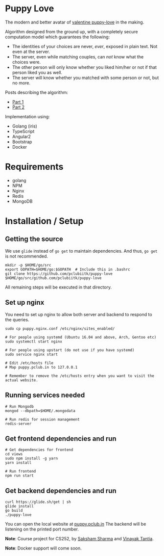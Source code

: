 Puppy Love
==========

The modern and better avatar of [valentine puppy-love](https://github.com/pclubiitk/valentine) in the making.

Algorithm designed from the ground up, with a completely secure computation model which guarantees the following:

* The identities of your choices are never, *ever*, exposed in plain text. Not even at the server.
* The server, even while matching couples, can *not* know what the choices were.
* The other person will only know whether you liked him/her or not if that person liked you as well.
* The server will know whether you matched with some person or not, but no more.

Posts describing the algorithm:
* [Part 1](https://sakshamsharma.com/2016/10/puppy1/)
* [Part 2](https://sakshamsharma.com/2016/11/puppy2/)

Implementation using:

* Golang (iris)
* TypeScript
* Angular2
* Bootstrap
* Docker

# Requirements
* golang
* NPM
* Nginx
* Redis
* MongoDB

# Installation / Setup

## Getting the source
We use `glide` instead of `go get` to maintain dependencies. And thus, `go get` is not recommended.

```
mkdir -p $HOME/go/src
export GOPATH=$HOME/go:$GOPATH  # Include this in .bashrc
git clone https://github.com/pclubiitk/puppy-love $HOME/go/src/github.com/pclubiitk/puppy-love
```

All remaining steps will be executed in that directory.

## Set up nginx
You need to set up nginx to allow both server and backend to respond to the queries.
```
sudo cp puppy.nginx.conf /etc/nginx/sites_enabled/

# For people using systemd (Ubuntu 16.04 and above, Arch, Gentoo etc)
sudo systemctl start nginx

# For people using upstart (do not use if you have systemd)
sudo service nginx start

# Edit /etc/hosts file
# Map puppy.pclub.in to 127.0.0.1

# Remember to remove the /etc/hosts entry when you want to visit the actual website.
```

## Running services needed
```
# Run Mongodb
mongod --dbpath=$HOME/.mongodata

# Run redis for session management
redis-server
```

## Get frontend dependencies and run
```
# Get dependencies for frontend
cd views
sudo npm install -g yarn
yarn install

# Run frontend
npm run start

```

## Get backend dependencies and run
```
curl https://glide.sh/get | sh
glide install
go build
./puppy-love
```

You can open the local website at [puppy.pclub.in](puppy.pclub.in)
The backend will be listening on the printed port number.

**Note**: Course project for CS252, by [Saksham Sharma](https://github.com/sakshamsharma/) and [Vinayak Tantia](https://github.com/vtantia).

**Note**: Docker support will come soon.
